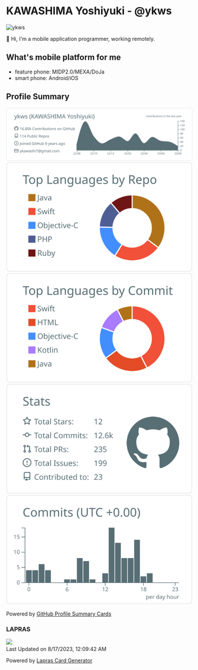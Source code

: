 # KAWASHIMA Yoshiyuki - @ykws

<p align="left"> <img src="https://komarev.com/ghpvc/?username=ykws" alt="ykws" /> </p>

:wave: Hi, I'm a mobile application programmer, working remotely.

## What's mobile platform for me
- feature phone: MIDP2.0/MEXA/DoJa
- smart phone: Android/iOS

## Profile Summary
[![](https://raw.githubusercontent.com/ykws/ykws/master/profile-summary-card-output/default/0-profile-details.svg)](https://github.com/vn7n24fzkq/github-profile-summary-cards)
[![](https://raw.githubusercontent.com/ykws/ykws/master/profile-summary-card-output/default/1-repos-per-language.svg)](https://github.com/vn7n24fzkq/github-profile-summary-cards) [![](https://raw.githubusercontent.com/ykws/ykws/master/profile-summary-card-output/default/2-most-commit-language.svg)](https://github.com/vn7n24fzkq/github-profile-summary-cards)
[![](https://raw.githubusercontent.com/ykws/ykws/master/profile-summary-card-output/default/3-stats.svg)](https://github.com/vn7n24fzkq/github-profile-summary-cards) [![](https://raw.githubusercontent.com/ykws/ykws/master/profile-summary-card-output/default/4-productive-time.svg)](https://github.com/vn7n24fzkq/github-profile-summary-cards)

Powered by [GitHub Profile Summary Cards](https://github.com/vn7n24fzkq/github-profile-summary-cards)

### LAPRAS
<!--START_SECTION:lapras-card-->
<a href="https://lapras.com/public/4CO6I1I" target="_blank" rel="noopener noreferrer"><img src="https://lapras-card-generator.vercel.app/api/svg?e=3.94&b=3.57&i=3.43&b1=%23020E27&b2=%230E5593&i1=%23030E21&i2=%231688BF&l=en" width="400" ></a>  
Last Updated on 8/17/2023, 12:09:42 AM
<!--END_SECTION:lapras-card-->

Powered by [Lapras Card Generator](https://github.com/marketplace/actions/lapras-card-readme)
